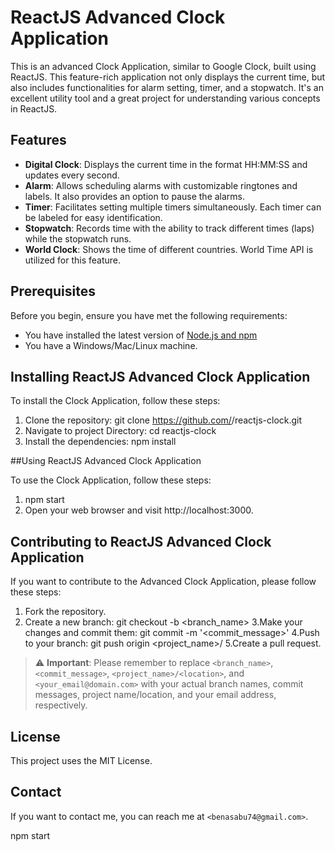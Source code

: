 # ReactJS Advanced Clock Application

This is an advanced Clock Application, similar to Google Clock, built using ReactJS. This feature-rich application not only displays the current time, but also includes functionalities for alarm setting, timer, and a stopwatch. It's an excellent utility tool and a great project for understanding various concepts in ReactJS.

## Features

- **Digital Clock**: Displays the current time in the format HH:MM:SS and updates every second.
- **Alarm**: Allows scheduling alarms with customizable ringtones and labels. It also provides an option to pause the alarms.
- **Timer**: Facilitates setting multiple timers simultaneously. Each timer can be labeled for easy identification.
- **Stopwatch**: Records time with the ability to track different times (laps) while the stopwatch runs.
- **World Clock**: Shows the time of different countries. World Time API is utilized for this feature.
  
## Prerequisites

Before you begin, ensure you have met the following requirements:

- You have installed the latest version of [Node.js and npm](https://nodejs.org/en/download/)
- You have a Windows/Mac/Linux machine.

## Installing ReactJS Advanced Clock Application

To install the Clock Application, follow these steps:

1. Clone the repository:          git clone https://github.com/<Ben-A-Sabu>/reactjs-clock.git
2. Navigate to project Directory: cd reactjs-clock
3. Install the dependencies:      npm install

##Using ReactJS Advanced Clock Application


To use the Clock Application, follow these steps:

1. npm start
2. Open your web browser and visit http://localhost:3000.

## Contributing to ReactJS Advanced Clock Application

If you want to contribute to the Advanced Clock Application, please follow these steps:

1. Fork the repository.
2. Create a new branch:                git checkout -b <branch_name>
3.Make your changes and commit them:   git commit -m '<commit_message>'
4.Push to your branch:                git push origin <project_name>/<location>
5.Create a pull request.

> :warning: **Important**: Please remember to replace `<branch_name>`, `<commit_message>`, `<project_name>/<location>`, and `<your_email@domain.com>` with your actual branch names, commit messages, project name/location, and your email address, respectively.


## License

This project uses the MIT License.

## Contact

If you want to contact me, you can reach me at `<benasabu74@gmail.com>`.






  
   

   



npm start

